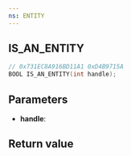 ```yaml
---
ns: ENTITY
---
```

## IS_AN_ENTITY

```c
// 0x731EC8A916BD11A1 0xD4B9715A
BOOL IS_AN_ENTITY(int handle);
```


## Parameters
* **handle**: 

## Return value

